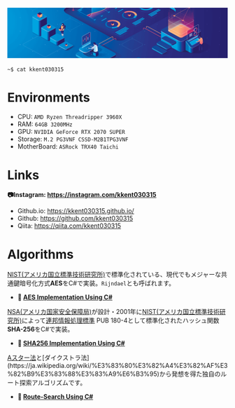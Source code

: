 ![IMAGE](https://github.com/kkent030315/kkent030315/blob/master/social3.png)

```sh
~$ cat kkent030315
```

# Environments

- CPU: `AMD Ryzen Threadripper 3960X`
- RAM: `64GB 3200MHz`
- GPU: `NVIDIA GeForce RTX 2070 SUPER`
- Storage: `M.2 PG3VNF CSSD-M2B1TPG3VNF`
- MotherBoard: `ASRock TRX40 Taichi`

# Links

**📷Instagram: https://instagram.com/kkent030315**

- Github.io: https://kkent030315.github.io/  
- Github: https://github.com/kkent030315  
- Qiita: https://qiita.com/kkent030315

# Algorithms

[NIST(アメリカ国立標準技術研究所)](https://www.nist.gov/)で標準化されている、現代でもメジャーな共通鍵暗号化方式**AES**をC#で実装。`Rijndael`とも呼ばれます。
- **🔗 [AES Implementation Using C#](https://github.com/kkent030315/CSharp-AES-Algorhythm)**

[NSA(アメリカ国家安全保障局)](https://www.nsa.gov/)が設計・2001年に[NIST(アメリカ国立標準技術研究所)](https://www.nist.gov/)によって[連邦情報処理標準](https://ja.wikipedia.org/wiki/%E9%80%A3%E9%82%A6%E6%83%85%E5%A0%B1%E5%87%A6%E7%90%86%E6%A8%99%E6%BA%96) PUB 180-4として標準化されたハッシュ関数**SHA-256**をC#で実装。
- **🔗 [SHA256 Implementation Using C#](https://github.com/kkent030315/SHA256-Algorithm-CSharp)**

[Aスター法](https://ja.wikipedia.org/wiki/A*)と[ダイクストラ法](https://ja.wikipedia.org/wiki/%E3%83%80%E3%82%A4%E3%82%AF%E3%82%B9%E3%83%88%E3%83%A9%E6%B3%95)から発想を得た独自のルート探索アルゴリズムです。
- **🔗 [Route-Search Using C#](https://github.com/kkent030315/Route-Search-Algorithm)**
